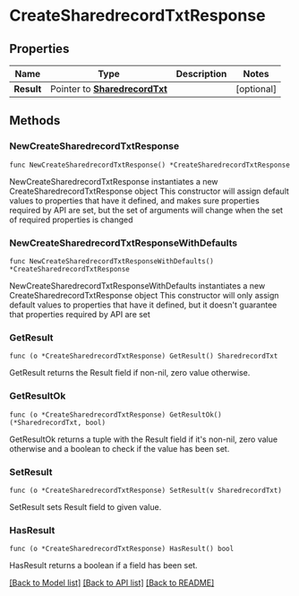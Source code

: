 # CreateSharedrecordTxtResponse

## Properties

Name | Type | Description | Notes
------------ | ------------- | ------------- | -------------
**Result** | Pointer to [**SharedrecordTxt**](SharedrecordTxt.md) |  | [optional] 

## Methods

### NewCreateSharedrecordTxtResponse

`func NewCreateSharedrecordTxtResponse() *CreateSharedrecordTxtResponse`

NewCreateSharedrecordTxtResponse instantiates a new CreateSharedrecordTxtResponse object
This constructor will assign default values to properties that have it defined,
and makes sure properties required by API are set, but the set of arguments
will change when the set of required properties is changed

### NewCreateSharedrecordTxtResponseWithDefaults

`func NewCreateSharedrecordTxtResponseWithDefaults() *CreateSharedrecordTxtResponse`

NewCreateSharedrecordTxtResponseWithDefaults instantiates a new CreateSharedrecordTxtResponse object
This constructor will only assign default values to properties that have it defined,
but it doesn't guarantee that properties required by API are set

### GetResult

`func (o *CreateSharedrecordTxtResponse) GetResult() SharedrecordTxt`

GetResult returns the Result field if non-nil, zero value otherwise.

### GetResultOk

`func (o *CreateSharedrecordTxtResponse) GetResultOk() (*SharedrecordTxt, bool)`

GetResultOk returns a tuple with the Result field if it's non-nil, zero value otherwise
and a boolean to check if the value has been set.

### SetResult

`func (o *CreateSharedrecordTxtResponse) SetResult(v SharedrecordTxt)`

SetResult sets Result field to given value.

### HasResult

`func (o *CreateSharedrecordTxtResponse) HasResult() bool`

HasResult returns a boolean if a field has been set.


[[Back to Model list]](../README.md#documentation-for-models) [[Back to API list]](../README.md#documentation-for-api-endpoints) [[Back to README]](../README.md)


